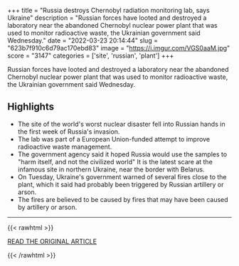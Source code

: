 +++
title = "Russia destroys Chernobyl radiation monitoring lab, says Ukraine"
description = "Russian forces have looted and destroyed a laboratory near the abandoned Chernobyl nuclear power plant that was used to monitor radioactive waste, the Ukrainian government said Wednesday."
date = "2022-03-23 20:14:44"
slug = "623b7f910c6d79ac170ebd83"
image = "https://i.imgur.com/VGS0aaM.jpg"
score = "3147"
categories = ['site', 'russian', 'plant']
+++

Russian forces have looted and destroyed a laboratory near the abandoned Chernobyl nuclear power plant that was used to monitor radioactive waste, the Ukrainian government said Wednesday.

## Highlights

- The site of the world's worst nuclear disaster fell into Russian hands in the first week of Russia's invasion.
- The lab was part of a European Union-funded attempt to improve radioactive waste management.
- The government agency said it hoped Russia would use the samples to "harm itself, and not the civilized world" It is the latest scare at the infamous site in northern Ukraine, near the border with Belarus.
- On Tuesday, Ukraine's government warned of several fires close to the plant, which it said had probably been triggered by Russian artillery or arson.
- The fires are believed to be caused by fires that may have been caused by artillery or arson.

---

{{< rawhtml >}}
  <p class="article-category">
    <a target="_blank" href="https://www.cnn.com/2022/03/23/europe/ukraine-chernobyl-update-03-23-intl/index.html">READ THE ORIGINAL ARTICLE</a>
  </p>
{{< /rawhtml >}}
